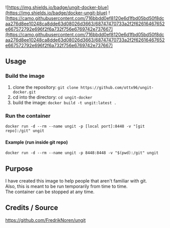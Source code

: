 ![https://img.shields.io/badge/ungit-docker-blue](https://img.shields.io/badge/docker-ungit-blue)
![https://camo.githubusercontent.com/716bbdd0ef8120e6d1fbd05bd50f8dcaa276d8ee10248ca8dde63d08026d3663/68747470733a2f2f62616467652e667572792e696f2f6a732f756e6769742e737667](https://camo.githubusercontent.com/716bbdd0ef8120e6d1fbd05bd50f8dcaa276d8ee10248ca8dde63d08026d3663/68747470733a2f2f62616467652e667572792e696f2f6a732f756e6769742e737667)

## Usage

### Build the image
1.  clone the repository: `git clone https://github.com/ottx96/ungit-docker.git`
2.  cd into the directory: `cd ungit-docker`
3.  build the image: `docker build -t ungit:latest .`

### Run the container
`docker run -d --rm --name ungit -p [local port]:8448 -v "[git repo]:/git" ungit`

#### Example (run inside git repo)
`docker run -d --rm --name ungit -p 8448:8448 -v "$(pwd):/git" ungit`

## Purpose
I have created this image to help people that aren't familiar with git.  
Also, this is meant to be run temporarily from time to time.  
The container can be stopped at any time.

## Credits / Source
https://github.com/FredrikNoren/ungit
